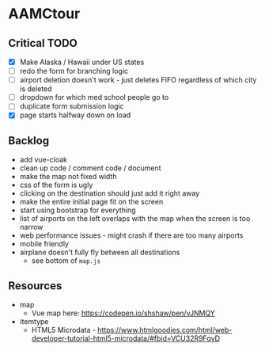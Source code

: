 # AAMCtour

## Critical TODO
- [x] Make Alaska / Hawaii under US states
- [ ] redo the form for branching logic
- [ ] airport deletion doesn't work - just deletes FIFO regardless of which city is deleted
- [ ] dropdown for which med school people go to
- [ ] duplicate form submission logic
- [x] page starts halfway down on load

## Backlog
- add vue-cloak
- clean up code / comment code / document
- make the map not fixed width
- css of the form is ugly
- clicking on the destination should just add it right away
- make the entire initial page fit on the screen
- start using bootstrap for everything
- list of airports on the left overlaps with the map when the screen is too narrow
- web performance issues - might crash if there are too many airports
- mobile friendly
- airplane doesn't fully fly between all destinations
    - see bottom of `map.js`

## Resources
- map
    - Vue map here: https://codepen.io/shshaw/pen/vJNMQY
- itemtype
    - HTML5 Microdata - https://www.htmlgoodies.com/html/web-developer-tutorial-html5-microdata/#fbid=VCU32R9FqvD